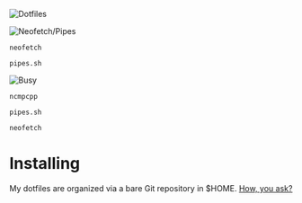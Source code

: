 ![Dotfiles](https://i.imgur.com/tGkmFXT.png)

![Neofetch/Pipes](https://i.imgur.com/zTbGqxc.png)

`neofetch`

`pipes.sh`

![Busy](https://i.imgur.com/s0fQlgc.png)

`ncmpcpp`

`pipes.sh`

`neofetch`

# Installing

My dotfiles are organized via a bare Git repository in $HOME. 
[How, you ask?](https://developer.atlassian.com/blog/2016/02/best-way-to-store-dotfiles-git-bare-repo/)
